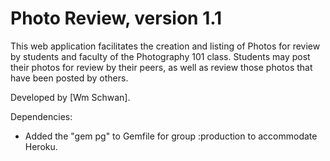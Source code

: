 # Photo Review, version 1.1

This web application facilitates the creation and listing of Photos for 
review by students and faculty of the Photography 101 class.  Students
may post their photos for review by their peers, as well as review 
those photos that have been posted by others.

Developed by [Wm Schwan].

Dependencies:
  - Added the "gem pg" to Gemfile for group :production to accommodate Heroku.
